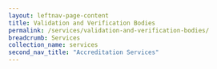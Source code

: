 ```yaml
---
layout: leftnav-page-content
title: Validation and Verification Bodies
permalink: /services/validation-and-verification-bodies/
breadcrumb: Services
collection_name: services
second_nav_title: "Accreditation Services"
---
```

